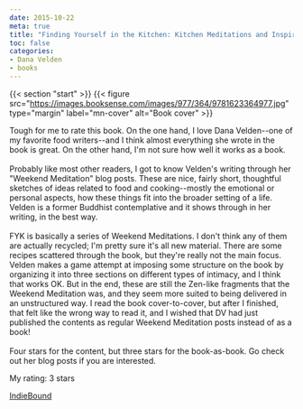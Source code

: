 ```yaml
---
date: 2015-10-22
meta: true
title: "Finding Yourself in the Kitchen: Kitchen Meditations and Inspired Recipes from a Mindful Cook"
toc: false
categories:
- Dana Velden
- books
---
```


{{< section "start" >}}
{{< figure src="https://images.booksense.com/images/977/364/9781623364977.jpg" type="margin" label="mn-cover" alt="Book cover" >}}

Tough for me to rate this book. On the one hand, I love Dana Velden--one of my favorite food writers--and I think almost everything she wrote in the book is great. On the other hand, I'm not sure how well it works as a book.<br /><br />Probably like most other readers, I got to know Velden's writing through her "Weekend Meditation" blog posts. These are nice, fairly short, thoughtful sketches of ideas related to food and cooking--mostly the emotional or personal aspects, how these things fit into the broader setting of a life. Velden is a former Buddhist contemplative and it shows through in her writing, in the best way.<br /><br />FYK is basically a series of Weekend Meditations. I don't think any of them are actually recycled; I'm pretty sure it's all new material. There are some recipes scattered through the book, but they're really not the main focus. Velden makes a game attempt at imposing some structure on the book by organizing it into three sections on different types of intimacy, and I think that works OK. But in the end, these are still the Zen-like fragments that the Weekend Meditation was, and they seem more suited to being delivered in an unstructured way. I read the book cover-to-cover, but after I finished, that felt like the wrong way to read it, and I wished that DV had just published the contents as regular Weekend Meditation posts instead of as a book!<br /><br />Four stars for the content, but three stars for the book-as-book. Go check out her blog posts if you are interested.

My rating: 3 stars  

[IndieBound](https://www.indiebound.org/book/9781623364977)
